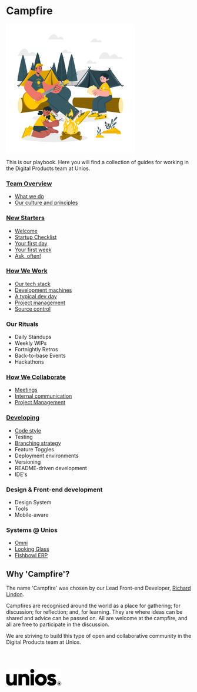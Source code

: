 # Campfire

<img src="./images/campfire.jpg" alt="Unios Campfire" width="350px" />

This is our playbook. Here you will find a collection of guides for working in the Digital Products team at Unios.

### [Team Overview](./team-overview)

- [What we do](./team-overview.md#what-we-do)
- [Our culture and principles](./team-overview.md#our-culture-and-principles)

### [New Starters](./new-starters)

- [Welcome](./new-starters#welcome)
- [Startup Checklist](./new-starters#startup-checklist)
- [Your first day](./new-starters#your-first-day)
- [Your first week](./new-starters#your-first-week)
- [Ask, often!](./new-starters#ask-often)

### [How We Work](./how-we-work)

- [Our tech stack](./how-we-work.md#our-tech-stack)
- [Development machines](./how-we-work.md#development-machines)
- [A typical dev day](./how-we-work.md#a-typical-dev-day)
- [Project management](./how-we-work.md#project-management)
- [Source control](./how-we-work.md#source-control)

### Our Rituals

- Daily Standups
- Weekly WIPs
- Fortnightly Retros
- Back-to-base Events
- Hackathons

### [How We Collaborate](./how-we-collaborate)

- [Meetings](./how-we-collaborate.md#meetings)
- [Internal communication](./how-we-collaborate.md#internal-communication)
- [Project Management](./how-we-collaborate.md#project-management)

### [Developing](./developing)

- [Code style](./developing.md#code-style)
- Testing
- [Branching strategy](./developing.md#branching)
- Feature Toggles
- Deployment environments
- Versioning
- README-driven development
- IDE's

### Design & Front-end development

- Design System
- Tools
- Mobile-aware

### Systems @ Unios

- [Omni](https://github.com/orgs/unioslight/omni)
- [Looking Glass](https://github.com/orgs/unioslight/looking-glass)
- [Fishbowl ERP](./fishbowl-notes.md)

## Why 'Campfire'?

The name 'Campfire' was chosen by our Lead Front-end Developer, [Richard Lindon](https://github.com/richardlindon).

Campfires are recognised around the world as a place for gathering; for discussion; for reflection; and, for learning. They are where ideas can be shared and advice can be passed on. All are welcome at the campfire, and all are free to participate in the discussion.

We are striving to build this type of open and collaborative community in the Digital Products team at Unios.

<br />
<br />
<br />
<img src="./images/unios-wordmark-black.png" alt="Unios" width="150px" />
